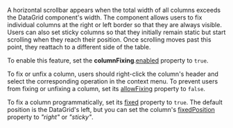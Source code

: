 A horizontal scrollbar appears when the total width of all columns exceeds the DataGrid component's width. The component allows users to fix individual columns at the right or left border so that they are always visible. Users can also set sticky columns so that they initially remain static but start scrolling when they reach their position. Once scrolling moves past this point, they reattach to a different side of the table.

To enable this feature, set the **columnFixing**.[enabled](/Documentation/ApiReference/UI_Components/dxDataGrid/Configuration/columnFixing/#enabled) property to `true`.
<!--split-->

To fix or unfix a column, users should right-click the column's header and select the corresponding operation in the context menu. To prevent users from fixing or unfixing a column, set its [allowFixing](/Documentation/ApiReference/UI_Components/dxDataGrid/Configuration/columns/#allowFixing) property to `false`.

To fix a column programmatically, set its [fixed](/Documentation/ApiReference/UI_Components/dxDataGrid/Configuration/columns/#fixed) property to `true`. The default position is the DataGrid's left, but you can set the column's [fixedPosition](/Documentation/ApiReference/UI_Components/dxDataGrid/Configuration/columns/#fixedPosition) property to *"right"* or *"sticky"*.